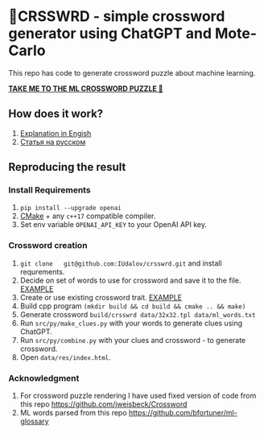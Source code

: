 # 🧩CRSSWRD - simple crossword generator using ChatGPT and Mote-Carlo
This repo has code to generate crossword puzzle about machine learning.

[**TAKE ME TO THE ML CROSSWORD PUZZLE 🧩**](https://udalovilia.com/crossword/)

## How does it work?
1. [Explanation in Engish]()
2. [Статья на русском]()

## Reproducing the result
### Install Requirements
1. `pip install --upgrade openai`
1. [CMake](https://cmake.org/) + any `c++17` compatible compiler.
1. Set env variable `OPENAI_API_KEY` to your OpenAI API key.

### Crossword creation
1. `git clone 	git@github.com:IUdalov/crsswrd.git` and install requrements.
1. Decide on set of words to use for crossword and save it to the file. [EXAMPLE](https://github.com/IUdalov/crsswrd/blob/main/data/ml_words.txt)
1. Create or use existing crossword trait. [EXAMPLE](https://github.com/IUdalov/crsswrd/blob/main/data/16x16.tpl)
1. Build cpp program `(mkdir build && cd build && cmake .. && make) `
1. Generate crossword `build/crsswrd data/32x32.tpl data/ml_words.txt`
1. Run `src/py/make_clues.py` with your words to generate clues using ChatGPT.
1. Run `src/py/combine.py` with your clues and crossword - to generate crossword.
1. Open `data/res/index.html`.

### Acknowledgment
1. For crossword puzzle rendering I have used fixed version of code from this repo https://github.com/jweisbeck/Crossword
2. ML words parsed from this repo https://github.com/bfortuner/ml-glossary
